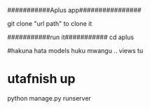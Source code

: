 ###########Aplus app################

git clone "url path" to clone it

###########run it###########
cd aplus 

#hakuna hata models huku mwangu .. views tu
# utafnish up 

python manage.py runserver
